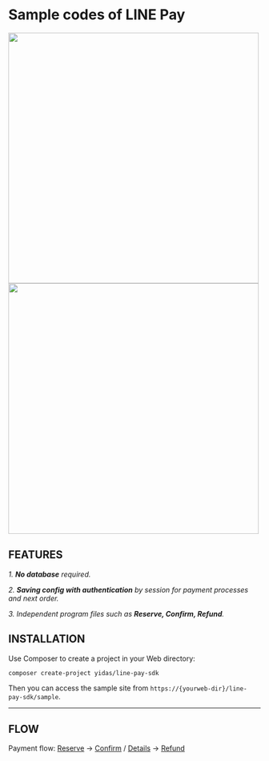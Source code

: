 Sample codes of LINE Pay
========================

<img src="https://raw.githubusercontent.com/yidas/line-pay-sdk-php/master/img/sample-index-desktop.png" height="500" /><img src="https://raw.githubusercontent.com/yidas/line-pay-sdk-php/master/img/sample-index-mobile.png" height="500" />

FEATURES
--------

*1. **No database** required.*

*2. **Saving config with authentication** by session for payment processes and next order.*

*3. Independent program files such as **Reserve, Confirm, Refund**.*

INSTALLATION
------------

Use Composer to create a project in your Web directory: 

```
composer create-project yidas/line-pay-sdk
```

Then you can access the sample site from `https://{yourweb-dir}/line-pay-sdk/sample`.


---

FLOW
----

Payment flow: [Reserve](https://github.com/yidas/line-pay-sdk-php#reserve-payment-api) -> [Confirm](https://github.com/yidas/line-pay-sdk-php#payment-confirm-api) / [Details](https://github.com/yidas/line-pay-sdk-php#get-payment-details-api) -> [Refund](https://github.com/yidas/line-pay-sdk-php#refund-payment-api)






